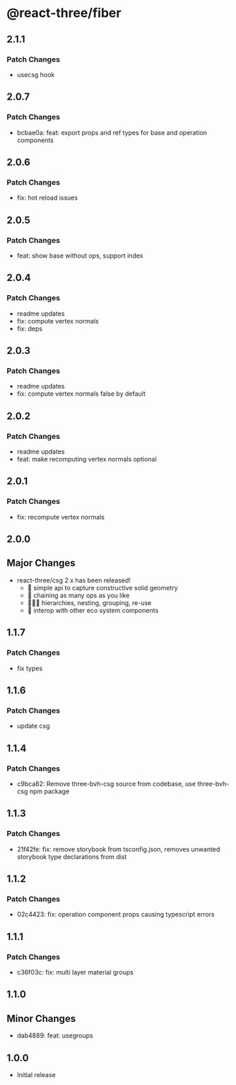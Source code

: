 # @react-three/fiber

## 2.1.1

### Patch Changes

- usecsg hook

## 2.0.7

### Patch Changes

- bcbae0a: feat: export props and ref types for base and operation components

## 2.0.6

### Patch Changes

- fix: hot reload issues

## 2.0.5

### Patch Changes

- feat: show base without ops, support index

## 2.0.4

### Patch Changes

- readme updates
- fix: compute vertex normals
- fix: deps

## 2.0.3

### Patch Changes

- readme updates
- fix: compute vertex normals false by default

## 2.0.2

### Patch Changes

- readme updates
- feat: make recomputing vertex normals optional

## 2.0.1

### Patch Changes

- fix: recompute vertex normals

## 2.0.0

## Major Changes

- react-three/csg 2.x has been released!
  - 🎉 simple api to capture constructive solid geometry
  - 💫 chaining as many ops as you like
  - 👨‍👧‍👦 hierarchies, nesting, grouping, re-use
  - 🙌 interop with other eco system components

## 1.1.7

### Patch Changes

- fix types

## 1.1.6

### Patch Changes

- update csg

## 1.1.4

### Patch Changes

- c9bca82: Remove three-bvh-csg source from codebase, use three-bvh-csg npm package

## 1.1.3

### Patch Changes

- 21f42fe: fix: remove storybook from tsconfig.json, removes unwanted storybook type declarations from dist

## 1.1.2

### Patch Changes

- 02c4423: fix: operation component props causing typescript errors

## 1.1.1

### Patch Changes

- c36f03c: fix: multi layer material groups

## 1.1.0

## Minor Changes

- dab4889: feat: usegroups

## 1.0.0

- Initial release
